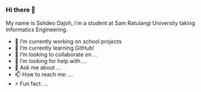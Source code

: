 ### Hi there 👋

My name is Solideo Dajoh, i'm a student at Sam Ratulangi University taking Informatics Engineering.
- 🔭 I’m currently working on school projects
- 🌱 I’m currently learning GitHub!
- 👯 I’m looking to collaborate on ...
- 🤔 I’m looking for help with ...
- 💬 Ask me about ...
- 📫 How to reach me: ...
- ⚡ Fun fact: ...
